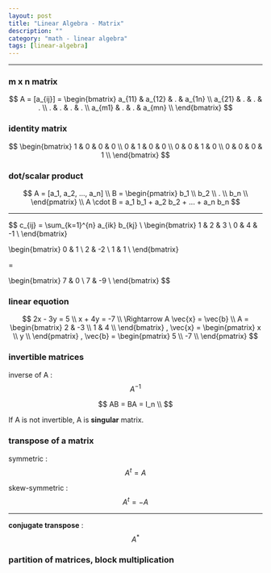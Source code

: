 ```yaml
---
layout: post
title: "Linear Algebra - Matrix"
description: ""
category: "math - linear algebra"
tags: [linear-algebra]
---
```


<script type="text/javascript" async
  src="https://cdn.mathjax.org/mathjax/latest/MathJax.js?config=TeX-MML-AM_CHTML">
</script>

<script type="text/x-mathjax-config">
MathJax.Hub.Config({
  displayAlign: "left",
  displayIndent: "0em"
});
</script>

---

### m x n matrix

$$
A = [a_{ij}] = 
\begin{bmatrix}
  a_{11} & a_{12} & . & a_{1n} \\
  a_{21} & . & . & . \\  
  . & . & . & . \\
  a_{m1} & . & . & a_{mn} \\
\end{bmatrix}
$$

### identity matrix

$$
\begin{bmatrix}
  1 & 0 & 0 & 0 \\
  0 & 1 & 0 & 0 \\  
  0 & 0 & 1 & 0 \\
  0 & 0 & 0 & 1 \\
\end{bmatrix}
$$

### dot/scalar product

$$
A = [a_1, a_2, ..., a_n] \\
B = 
\begin{pmatrix}
  b_1 \\
  b_2 \\
  . \\
  b_n \\
\end{pmatrix}
\\
A \cdot B = a_1 b_1 + a_2 b_2 + ... + a_n b_n
$$

---

$$
c_{ij} = \sum_{k=1}^{n} a_{ik} b_{kj}
\\
\begin{bmatrix}
  1 & 2 & 3 \\
  0 & 4 & -1 \\
\end{bmatrix}

\begin{bmatrix}
  0 & 1 \\
  2 & -2 \\
  1 & 1 \\
\end{bmatrix}

=

\begin{bmatrix}
  7 & 0 \\
  7 & -9 \\
\end{bmatrix}
$$

### linear equotion

$$
2x - 3y = 5 \\
x + 4y = -7 \\
\Rightarrow
A \vec{x} = \vec{b} \\
A = 
\begin{bmatrix}
  2 & -3 \\
  1 & 4 \\
\end{bmatrix}
, \vec{x} =
\begin{pmatrix}
  x \\
  y \\
\end{pmatrix}
, \vec{b} =
\begin{pmatrix}
  5 \\
  -7 \\
\end{pmatrix}
$$

### invertible matrices

inverse of A : $$ A^{-1} $$

$$
AB = BA = I_n \\
$$

If A is not invertible, A is __singular__ matrix.

### transpose of a matrix

symmetric : $$ A^t = A $$

skew-symmetric : $$ A^t = -A $$

---

__conjugate transpose__ : $$ A^* $$

### partition of matrices, block multiplication